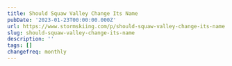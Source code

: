 ```yaml
---
title: Should Squaw Valley Change Its Name
pubDate: '2023-01-23T00:00:00.000Z'
url: https://www.stormskiing.com/p/should-squaw-valley-change-its-name
slug: should-squaw-valley-change-its-name
description: ''
tags: []
changefreq: monthly
---
```


<!-- Add post content below -->
